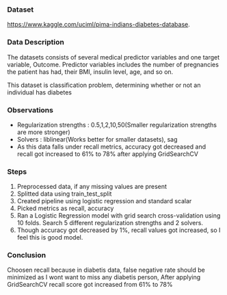 
### Dataset 
https://www.kaggle.com/uciml/pima-indians-diabetes-database. 

### Data Description 
The datasets consists of several medical predictor variables and one target variable, Outcome. Predictor variables includes the number of pregnancies the patient has had, their BMI, insulin level, age, and so on. 

This dataset is classification problem, determining whether or not an individual has diabetes

### Observations 
- Regularization strengths : 0.5,1,2,10,50(Smaller regularization strengths are more stronger)
- Solvers : liblinear(Works better for smaller datasets), sag
- As this data falls under recall metrics, accuracy got decreased and recall got increased to 61% to 78% after applying GridSearchCV

### Steps 
1. Preprocessed data, if any missing values are present
2. Splitted data using train_test_split
3. Created pipeline using logistic regression and standard scalar
4. Picked metrics as recall, accuracy
5. Ran a Logistic Regression model with grid search cross-validation using 10 folds. Search 5 different regularization strengths and 2 solvers. 
6. Though accuracy got decreased by 1%, recall values got increased, so I feel this is good model.

### Conclusion
Choosen recall because in diabetis data, false negative rate should be minimized as I wont want to miss any diabetis person, After applying GridSearchCV recall score got increased from 61% to 78%
